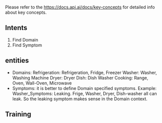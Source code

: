 Please refer to the https://docs.api.ai/docs/key-concepts for detailed info about key concepts.
## Intents
1. Find Domain
2. Find Symptom
## entities
* Domains:
Refrigeration: Refrigeration, Fridge, Freezer
Washer: Washer, Washing Machine
Dryer: Dryer
Dish: Dish Washer
Cooking: Range, Oven, Wall-Oven, Microwave
* Symptoms: it is better to define Domain specified symptoms.
Example: Washer_Symptoms: Leaking.
Frige, Washer, Dryer, Dish-washer all can leak.
So the leaking symptom makes sense in the Domain context.
## Training
